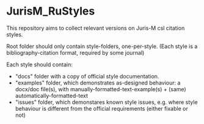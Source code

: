 # JurisM_RuStyles

This repository aims to collect relevant versions on Juris-M csl citation styles.

Root folder should only contain style-folders, one-per-style. 
(Each style is a bibliography-citation format, required by some journal)

Each style should contain:
*  "docs" folder with a copy of official style documentation.
*  "examples" folder, which demonstrates as-designed behaviour: a docx/doc file(s), with 
   manually-formatted-text-example(s) + (same) automatically-formatted-text
*  "issues" folder, which demonstares known style issues, e.g. where style behaviour is different 
   from the official requirements (either fixable or not)
